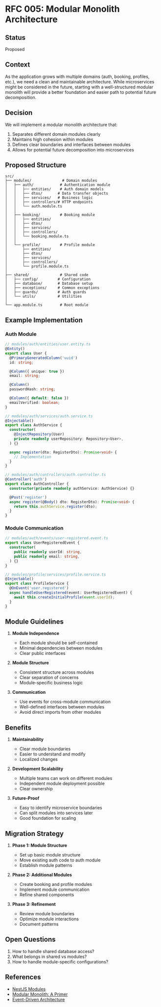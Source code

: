 # RFC 005: Modular Monolith Architecture

## Status
Proposed

## Context
As the application grows with multiple domains (auth, booking, profiles, etc.), we need a clean and maintainable architecture. While microservices might be considered in the future, starting with a well-structured modular monolith will provide a better foundation and easier path to potential future decomposition.

## Decision
We will implement a modular monolith architecture that:
1. Separates different domain modules clearly
2. Maintains high cohesion within modules
3. Defines clear boundaries and interfaces between modules
4. Allows for potential future decomposition into microservices

## Proposed Structure
```
src/
├── modules/              # Domain modules
│   ├── auth/            # Authentication module
│   │   ├── entities/    # Auth domain models
│   │   ├── dtos/       # Data transfer objects
│   │   ├── services/   # Business logic
│   │   ├── controllers/# HTTP endpoints
│   │   └── auth.module.ts
│   │
│   ├── booking/         # Booking module
│   │   ├── entities/
│   │   ├── dtos/
│   │   ├── services/
│   │   ├── controllers/
│   │   └── booking.module.ts
│   │
│   └── profile/         # Profile module
│       ├── entities/
│       ├── dtos/
│       ├── services/
│       ├── controllers/
│       └── profile.module.ts
│
├── shared/              # Shared code
│   ├── config/         # Configuration
│   ├── database/       # Database setup
│   ├── exceptions/     # Common exceptions
│   ├── guards/         # Auth guards
│   └── utils/          # Utilities
│
└── app.module.ts        # Root module
```

## Example Implementation

### Auth Module
```typescript
// modules/auth/entities/user.entity.ts
@Entity()
export class User {
  @PrimaryGeneratedColumn('uuid')
  id: string;

  @Column({ unique: true })
  email: string;

  @Column()
  passwordHash: string;

  @Column({ default: false })
  emailVerified: boolean;
}

// modules/auth/services/auth.service.ts
@Injectable()
export class AuthService {
  constructor(
    @InjectRepository(User)
    private readonly userRepository: Repository<User>,
  ) {}

  async register(dto: RegisterDto): Promise<void> {
    // Implementation
  }
}

// modules/auth/controllers/auth.controller.ts
@Controller('auth')
export class AuthController {
  constructor(private readonly authService: AuthService) {}

  @Post('register')
  async register(@Body() dto: RegisterDto): Promise<void> {
    return this.authService.register(dto);
  }
}
```

### Module Communication
```typescript
// modules/auth/events/user-registered.event.ts
export class UserRegisteredEvent {
  constructor(
    public readonly userId: string,
    public readonly email: string,
  ) {}
}

// modules/profile/services/profile.service.ts
@Injectable()
export class ProfileService {
  @OnEvent('user.registered')
  async handleUserRegistered(event: UserRegisteredEvent) {
    await this.createInitialProfile(event.userId);
  }
}
```

## Module Guidelines

1. **Module Independence**
   - Each module should be self-contained
   - Minimal dependencies between modules
   - Clear public interfaces

2. **Module Structure**
   - Consistent structure across modules
   - Clear separation of concerns
   - Module-specific business logic

3. **Communication**
   - Use events for cross-module communication
   - Well-defined interfaces between modules
   - Avoid direct imports from other modules

## Benefits
1. **Maintainability**
   - Clear module boundaries
   - Easier to understand and modify
   - Localized changes

2. **Development Scalability**
   - Multiple teams can work on different modules
   - Independent module deployment possible
   - Clear ownership

3. **Future-Proof**
   - Easy to identify microservice boundaries
   - Can split modules into services later
   - Good foundation for scaling

## Migration Strategy
1. **Phase 1: Module Structure**
   - Set up basic module structure
   - Move existing auth code to auth module
   - Establish module patterns

2. **Phase 2: Additional Modules**
   - Create booking and profile modules
   - Implement module communication
   - Refine shared components

3. **Phase 3: Refinement**
   - Review module boundaries
   - Optimize module interactions
   - Document patterns

## Open Questions
1. How to handle shared database access?
2. What belongs in shared vs modules?
3. How to handle module-specific configurations?

## References
- [NestJS Modules](https://docs.nestjs.com/modules)
- [Modular Monolith: A Primer](https://www.kamilgrzybek.com/design/modular-monolith-primer/)
- [Event-Driven Architecture](https://docs.nestjs.com/techniques/events) 